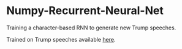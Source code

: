 # Numpy-Recurrent-Neural-Net
Training a character-based RNN to generate new Trump speeches.

Trained on Trump speeches available [here](https://github.com/ryanmcdermott/trump-speeches).
